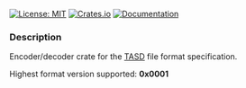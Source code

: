[![License: MIT](https://img.shields.io/badge/License-MIT-blue?style=flat-square)](LICENSE)
[![Crates.io](https://img.shields.io/crates/v/tasd?style=flat-square)](https://crates.io/crates/tasd)
[![Documentation](https://img.shields.io/docsrs/tasd?style=flat-square)](https://docs.rs/tasd)
### Description
Encoder/decoder crate for the [TASD](https://github.com/bigbass1997/TASD-Spec) file format specification.

Highest format version supported: **0x0001**